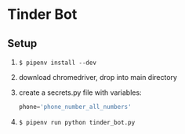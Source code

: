 # Tinder Bot

## Setup

1. `$ pipenv install --dev`

1. download chromedriver, drop into main directory

1. create a secrets.py file with variables:

    ```python
    phone='phone_number_all_numbers'
    ```

1. `$ pipenv run python tinder_bot.py`
